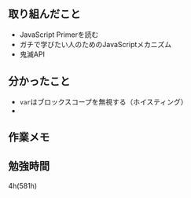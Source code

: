 ## 取り組んだこと
- JavaScript Primerを読む
- ガチで学びたい人のためのJavaScriptメカニズム
- 鬼滅API

## 分かったこと
- `var`はブロックスコープを無視する（ホイスティング）
- 

## 作業メモ

## 勉強時間
4h(581h)